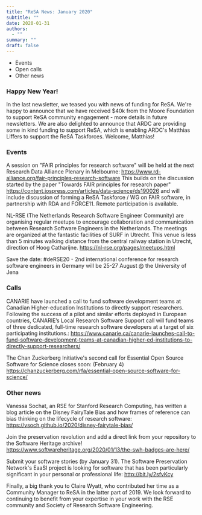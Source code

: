 ```yaml
---
title: "ReSA News: January 2020"
subtitle: ""
date: 2020-01-31
authors:
  - ""
summary: ""
draft: false
---
```


- Events
- Open calls
- Other news


### Happy New Year!

In the last newsletter, we teased you with news of funding for ReSA. We're happy to announce that we have received $40k from the Moore Foundation to support ReSA community engagement - more details in future newsletters. We are also delighted to announce that ARDC are providing some in kind funding to support ReSA, which is enabling ARDC's Matthias Liffers to support the ReSA Taskforces. Welcome, Matthias!

### Events

A session on "FAIR principles for research software" will be held at the next Research Data Alliance Plenary in Melbourne: https://www.rd-alliance.org/fair-principles-research-software This builds on the discussion started by the paper "Towards FAIR principles for research paper" https://content.iospress.com/articles/data-science/ds190026 and will include discussion of forming a ReSA Taskforce / WG on FAIR software, in partnership with RDA and FORCE11. Remote participation is available.

NL-RSE (The Netherlands Research Software Engineer Community) are organising regular meetups to encourage collaboration and communication between Research Software Engineers in the Netherlands. The meetings are organized at the fantastic facilities of SURF in Utrecht. This venue is less than 5 minutes walking distance from the central railway station in Utrecht, direction of Hoog Catharijne. https://nl-rse.org/pages/meetups.html

Save the date: #deRSE20 - 2nd international conference for research software engineers in Germany will be 25-27 August @ the University of Jena

### Calls

CANARIE have launched a call to fund software development teams at Canadian Higher-education Institutions to directly support researchers. Following the success of a pilot and similar efforts deployed in European countries, CANARIE’s Local Research Software Support call will fund teams of three dedicated, full-time research software developers at a target of six participating institutions.: https://www.canarie.ca/canarie-launches-call-to-fund-software-development-teams-at-canadian-higher-ed-institutions-to-directly-support-researchers/

The Chan Zuckerberg Initiative's second call for Essential Open Source Software for Science closes soon: (February 4) https://chanzuckerberg.com/rfa/essential-open-source-software-for-science/

### Other news

Vanessa Sochat, an RSE for Stanford Research Computing, has written a blog article on the Disney FairyTale Bias and how frames of reference can bias thinking on the lifecycle of research software: https://vsoch.github.io/2020/disney-fairytale-bias/

Join the preservation revolution and add a direct link from your repository to the Software Heritage archive! https://www.softwareheritage.org/2020/01/13/the-swh-badges-are-here/ 

Submit your software stories (by January 31). The Software Preservation Network's EaaSI project is looking for software that has been particularly significant in your personal or professional life: http://bit.ly/2sfvKcy

Finally, a big thank you to Claire Wyatt, who contributed her time as a Community Manager to ReSA in the latter part of 2019. We look forward to continuing to benefit from your expertise in your work with the RSE community and Society of Research Software Engineering.
